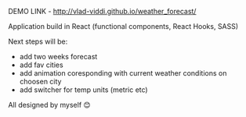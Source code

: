 DEMO LINK - http://vlad-viddi.github.io/weather_forecast/

Application build in React (functional components, React Hooks, SASS)

Next steps will be:

- add two weeks forecast
- add fav cities
- add animation coresponding with current weather conditions on choosen city
- add switcher for temp units (metric etc)

All designed by myself 😊